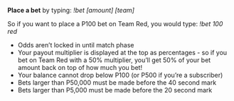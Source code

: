 **Place a bet** by typing: *!bet [amount] [team]*

So if you want to place a P100 bet on Team Red, you would type: *!bet 100 red*

* Odds aren’t locked in until match phase
* Your payout multiplier is displayed at the top as percentages - so if you bet on Team Red with a 50% multiplier, you’ll get 50% of your bet amount back on top of how much you bet!
* Your balance cannot drop below P100 (or P500 if you’re a subscriber)
* Bets larger than P50,000 must be made before the 40 second mark
* Bets larger than P5,000 must be made before the 20 second mark
